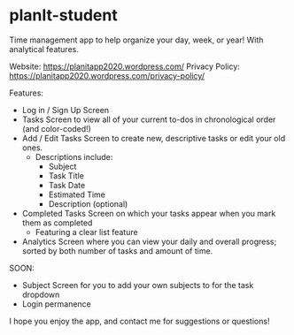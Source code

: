 # planIt-student
Time management app to help organize your day, week, or year! With analytical features.

Website: https://planitapp2020.wordpress.com/ 
Privacy Policy: https://planitapp2020.wordpress.com/privacy-policy/

Features:
- Log in / Sign Up Screen
- Tasks Screen to view all of your current to-dos in chronological order (and color-coded!)
- Add / Edit Tasks Screen to create new, descriptive tasks or edit your old ones.
  - Descriptions include: 
    - Subject
    - Task Title
    - Task Date
    - Estimated Time
    - Description (optional)
- Completed Tasks Screen on which your tasks appear when you mark them as completed
  - Featuring a clear list feature
- Analytics Screen where you can view your daily and overall progress; sorted by both number of tasks and amount of time.

SOON:
- Subject Screen for you to add your own subjects to for the task dropdown
- Login permanence

I hope you enjoy the app, and contact me for suggestions or questions!
